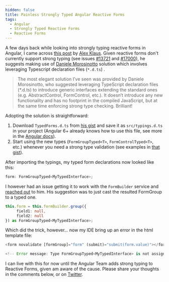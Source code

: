 ```yaml
---
hidden: false
title: Painless Strongly Typed Angular Reactive Forms
tags:
  - Angular
  - Strongly Typed Reactive Forms
  - Reactive Forms
---
```

A few days back while looking into strongly typing reactive forms in Angular, I came across [this post](https://alex-klaus.com/stongly-typed-angular-forms/) by [Alex Klaus](https://twitter.com/_AlexKlaus). Given reactive forms don't currently support strong typing (see issues [\#13721](https://github.com/angular/angular/issues/13721) and [\#17000](https://github.com/angular/angular/issues/17000)), he suggests making use of [Daniele Morosinotto](https://twitter.com/dmorosinotto) solution which involves leveraging Typescript declaration files (`*.d.ts`) .

> The most elegant solution I’ve seen was provided by Daniele Morosinotto, who suggested leveraging TypeScript declaration files (*.d.ts) to introduce generic interfaces extending the standard ones (e.g. AbstractControl, FormControl, etc.). It doesn’t introduce any new functionality and has no footprint in the compiled JavaScript, but at the same time enforcing strong type checking. Brilliant!

Adopting the solution is straightforward:

1. Download `TypedForms.d.ts` from [his gist](https://gist.github.com/dmorosinotto/76a9272b5c45af1f78a61e7894df5777) and save it as `src/typings.d.ts` in your project (Angular 6+ already knows how to use this file, see more in the [Angular docs](https://angular.io/guide/using-libraries#library-typings)).
2. Start using the new types (`FormGroupTyped<T>`, `FormControlTyped<T>`, etc.) whenever you need a strong type validation (see examples in [that gist](https://gist.github.com/dmorosinotto/76a9272b5c45af1f78a61e7894df5777)).

After importing the typings, my typed form declarations now looked like this:

```typescript
form: FormGroupTyped<MyTypedInterface>;
```

I however had an issue getting it to work with the `FormBuilder` service and [reached out](https://twitter.com/_AlexKlaus/status/1143318167189504000) to him. His suggestion was to just cast the resulted FormGroup to a typed one.

```typescript
this.form = this.formBuilder.group({
     field1: null,
     field2: null
}) as FormGroupTyped<MyTypedInterface>;
```

Which did the trick, however... now my IDE bring up an error in the html template file:

```typescript
<form novalidate [formGroup]="form" (submit)="submit(form.value)"></form>

<!-- Error message: Type FormGroupTyped<MyTypedInterface> is not assignable to type FormGroup -->
```

I can live with this for now until the Angular Team adds strong typing to Reactive Forms, given am aware of the cause. Please share your thoughts in the comments below, or on [Twitter](https://twitter.com/leonelngande).
